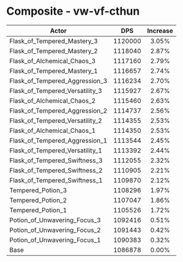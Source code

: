 # Composite - vw-vf-cthun
| Actor | DPS | Increase |
|---|:---:|:---:|
|Flask_of_Tempered_Mastery_3|1120000|3.05%|
|Flask_of_Tempered_Mastery_2|1118040|2.87%|
|Flask_of_Alchemical_Chaos_3|1117160|2.79%|
|Flask_of_Tempered_Mastery_1|1116657|2.74%|
|Flask_of_Tempered_Aggression_3|1116234|2.70%|
|Flask_of_Tempered_Versatility_3|1115927|2.67%|
|Flask_of_Alchemical_Chaos_2|1115460|2.63%|
|Flask_of_Tempered_Aggression_2|1114737|2.56%|
|Flask_of_Tempered_Versatility_2|1114355|2.53%|
|Flask_of_Alchemical_Chaos_1|1114350|2.53%|
|Flask_of_Tempered_Aggression_1|1113544|2.45%|
|Flask_of_Tempered_Versatility_1|1113392|2.44%|
|Flask_of_Tempered_Swiftness_3|1112055|2.32%|
|Flask_of_Tempered_Swiftness_2|1110905|2.21%|
|Flask_of_Tempered_Swiftness_1|1109870|2.12%|
|Tempered_Potion_3|1108296|1.97%|
|Tempered_Potion_2|1107047|1.86%|
|Tempered_Potion_1|1105526|1.72%|
|Potion_of_Unwavering_Focus_3|1092416|0.51%|
|Potion_of_Unwavering_Focus_2|1091443|0.42%|
|Potion_of_Unwavering_Focus_1|1090383|0.32%|
|Base|1086878|0.00%|

